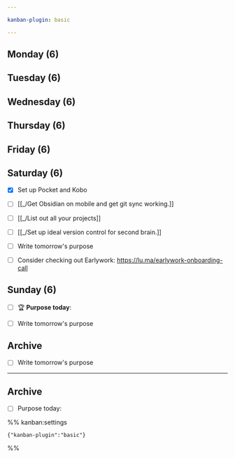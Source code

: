 ```yaml
---

kanban-plugin: basic

---
```


## Monday (6)



## Tuesday (6)



## Wednesday (6)



## Thursday (6)



## Friday (6)



## Saturday (6)

- [x] Set up Pocket and Kobo
- [ ] [[_/Get Obsidian on mobile and get git sync working.]]
- [ ] [[_/List out all your projects]]
- [ ] [[_/Set up ideal version control for second brain.]]
- [ ] Write tomorrow's purpose
- [ ] Consider checking out Earlywork: https://lu.ma/earlywork-onboarding-call


## Sunday (6)

- [ ] 🏆 **Purpose today**:
- [ ] Write tomorrow's purpose


## Archive

- [ ] Write tomorrow's purpose


***

## Archive

- [ ] Purpose today:

%% kanban:settings
```
{"kanban-plugin":"basic"}
```
%%